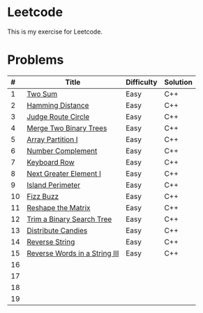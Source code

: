 # Leetcode

This is my exercise for Leetcode.



# Problems

| #    | Title                                    | Difficulty | Solution |
| :--- | ---------------------------------------- | ---------- | -------- |
| 1    | [Two Sum](https://leetcode.com/problems/two-sum/description/) | Easy       | C++      |
| 2    | [Hamming Distance](https://leetcode.com/problems/hamming-distance) | Easy       | C++      |
| 3    | [Judge Route Circle](https://leetcode.com/problems/judge-route-circle) | Easy       | C++      |
| 4    | [Merge Two Binary Trees](https://leetcode.com/problems/merge-two-binary-trees) | Easy       | C++      |
| 5    | [Array Partition I](https://leetcode.com/problems/array-partition-i) | Easy       | C++      |
| 6    | [Number Complement](https://leetcode.com/problems/number-complement) | Easy       | C++      |
| 7    | [Keyboard Row](https://leetcode.com/problems/keyboard-row) | Easy       | C++      |
| 8    | [Next Greater Element I](https://leetcode.com/problems/next-greater-element-i) | Easy       | C++      |
| 9    | [Island Perimeter](https://leetcode.com/problems/island-perimeter) | Easy       | C++      |
| 10   | [Fizz Buzz](https://leetcode.com/problems/fizz-buzz) | Easy       | C++      |
| 11   | [Reshape the Matrix](https://leetcode.com/problems/reshape-the-matrix) | Easy       | C++      |
| 12   | [Trim a Binary Search Tree](https://leetcode.com/problems/trim-a-binary-search-tree) | Easy       | C++      |
| 13   | [Distribute Candies](https://leetcode.com/problems/distribute-candies) | Easy       | C++      |
| 14   | [Reverse String](https://leetcode.com/problems/reverse-string) | Easy       | C++      |
| 15   | [Reverse Words in a String III](https://leetcode.com/problems/reverse-words-in-a-string-iii) | Easy       | C++      |
| 16   |                                          |            |          |
| 17   |                                          |            |          |
| 18   |                                          |            |          |
| 19   |                                          |            |          |

